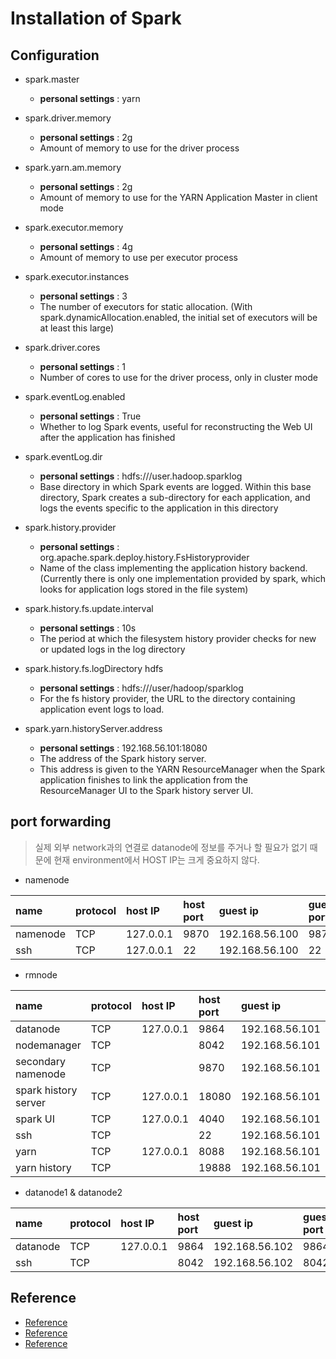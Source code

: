 # Installation of Spark

## Configuration
- spark.master
  - **personal settings** : yarn

- spark.driver.memory
  - **personal settings** : 2g
  - Amount of memory to use for the driver process

- spark.yarn.am.memory
  - **personal settings** : 2g
  - Amount of memory to use for the YARN Application Master in client mode

- spark.executor.memory
  - **personal settings** : 4g
  - Amount of memory to use per executor process

- spark.executor.instances
  - **personal settings** : 3
  - The number of executors for static allocation. (With spark.dynamicAllocation.enabled, the initial set of executors will be at least this large)

- spark.driver.cores
  - **personal settings** : 1
  - Number of cores to use for the driver process, only in cluster mode
  
- spark.eventLog.enabled
  - **personal settings** : True
  - Whether to log Spark events, useful for reconstructing the Web UI after the application has finished

- spark.eventLog.dir
  - **personal settings** : hdfs:///user.hadoop.sparklog
  - Base directory in which Spark events are logged. Within this base directory, Spark creates a sub-directory for each application, and logs the events specific to the application in this directory

- spark.history.provider
  - **personal settings** : org.apache.spark.deploy.history.FsHistoryprovider
  - Name of the class implementing the application history backend. (Currently there is only one implementation provided by spark, which looks for application logs stored in the file system)

- spark.history.fs.update.interval
  - **personal settings** : 10s
  - The period at which the filesystem history provider checks for new or updated logs in the log directory

- spark.history.fs.logDirectory hdfs
  - **personal settings** : hdfs:///user/hadoop/sparklog
  - For the fs history provider, the URL to the directory containing application event logs to load.

- spark.yarn.historyServer.address
  - **personal settings** : 192.168.56.101:18080
  - The address of the Spark history server.
  - This address is given to the YARN ResourceManager when the Spark application finishes to link the application from the ResourceManager UI to the Spark history server UI.

## port forwarding
> 실제 외부 network과의 연결로 datanode에 정보를 주거나 할 필요가 없기 때문에 현재 environment에서 HOST IP는 크게 중요하지 않다.

- namenode

| name     |protocol|host IP|host port|guest ip|guest port|
|:---------|:---|:---|:---|:---|:---|
| namenode |TCP|127.0.0.1|9870|192.168.56.100|9870|
| ssh      |TCP|127.0.0.1|22|192.168.56.100|22|

- rmnode

| name                |protocol|host IP| host port  |guest ip|guest port|
|:--------------------|:---|:---|:-----------|:---|:---|
| datanode            |TCP|127.0.0.1| 9864       |192.168.56.101|9864|
| nodemanager         |TCP| | 8042       |192.168.56.101|8089|
| secondary namenode  |TCP| | 9870       |192.168.56.101|9870|
| spark history server|TCP|127.0.0.1| 18080      |192.168.56.101|18080|
| spark UI            |TCP|127.0.0.1| 4040       |192.168.56.101|4040|
| ssh                 |TCP| | 22         |192.168.56.101|22|
| yarn                |TCP|127.0.0.1| 8088       |192.168.56.101|8088|
| yarn history        |TCP| | 19888      |192.168.56.101|19888|

- datanode1 & datanode2

| name     |protocol|host IP| host port  |guest ip|guest port|
|:-----------|:---|:-------------|:-----------|:---|:---|
| datanode |TCP|127.0.0.1| 9864       |192.168.56.102|9864|
| ssh      |TCP|         | 8042       |192.168.56.102|8042|

## Reference
- [Reference](https://spark.apache.org/docs/latest/configuration.html#yarn)
- [Reference](https://spidyweb.tistory.com/300)
- [Reference](https://spark.apache.org/docs/latest/running-on-yarn.html)
